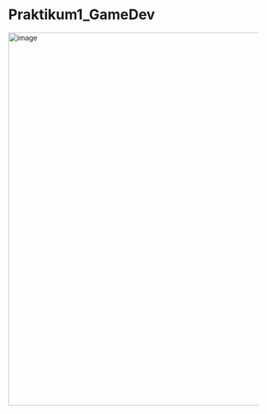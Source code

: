 # Praktikum1_GameDev
<img width="750" alt="image" src="https://github.com/AudreySurya123/Praktikum1_GameDev/assets/127375983/ca92c0a4-c7ed-4d5b-8be2-7e578c8a6d86">
